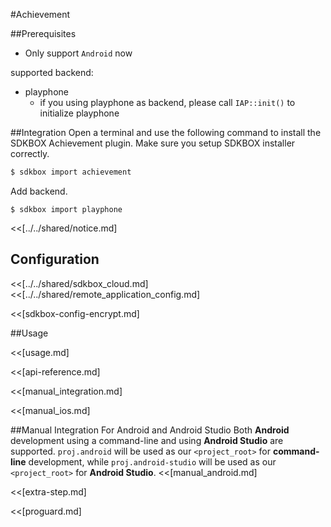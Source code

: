 <!--
Include Base: /Users/jtsm/Chukong-Inc/pr/en/src/achievement/v3-cpp
-->

#Achievement

##Prerequisites
* Only support `Android` now

supported backend:
- playphone
    + if you using playphone as backend, please call `IAP::init()` to initialize playphone

##Integration
Open a terminal and use the following command to install the SDKBOX Achievement plugin. Make sure you setup SDKBOX installer correctly.
```bash
$ sdkbox import achievement
```

Add backend.
```
$ sdkbox import playphone
```

<<[../../shared/notice.md]

## Configuration
<<[../../shared/sdkbox_cloud.md]
<<[../../shared/remote_application_config.md]

<<[sdkbox-config-encrypt.md]

##Usage

<<[usage.md]

<<[api-reference.md]

<<[manual_integration.md]

<<[manual_ios.md]

##Manual Integration For Android and Android Studio
Both __Android__ development using a command-line and using __Android Studio__ are supported. `proj.android` will be used as our `<project_root>` for __command-line__ development, while `proj.android-studio` will be used as our `<project_root>` for __Android Studio__.
<<[manual_android.md]

<<[extra-step.md]

<<[proguard.md]
